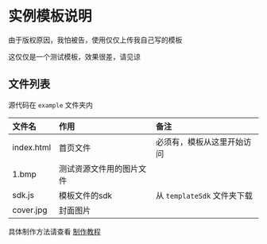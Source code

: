 # 实例模板说明

由于版权原因，我怕被告，使用仅仅上传我自己写的模板

这仅仅是一个测试模板，效果很差，请见谅

## 文件列表

源代码在 `example` 文件夹内

|  文件名     | 作用                   | 备注                       |
|  :-------- | :--------------------- | :------------------------- |
| index.html | 首页文件                | 必须有，模板从这里开始访问   |
| 1.bmp      | 测试资源文件用的图片文件 |                            |
| sdk.js     | 模板文件的sdk           | 从 `templateSdk` 文件夹下载 |
| cover.jpg  | 封面图片                |                            |

具体制作方法请查看 [制作教程](../docs/make_album_template.md)